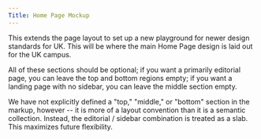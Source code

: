 ```yaml
---
Title: Home Page Mockup
---
```

This extends the page layout to set up a new playground for newer design standards for UK. This will be where the main Home Page design is laid out for the UK campus.

All of these sections should be optional; if you want a primarily editorial page, you can leave the top and bottom regions empty; if you want a landing page with no sidebar, you can leave the middle section empty.

We have not explicitly defined a "top," "middle," or "bottom" section in the markup, however -- it is more of a layout convention than it is a semantic collection. Instead, the editorial / sidebar combination is treated as a slab. This maximizes future flexibility.

